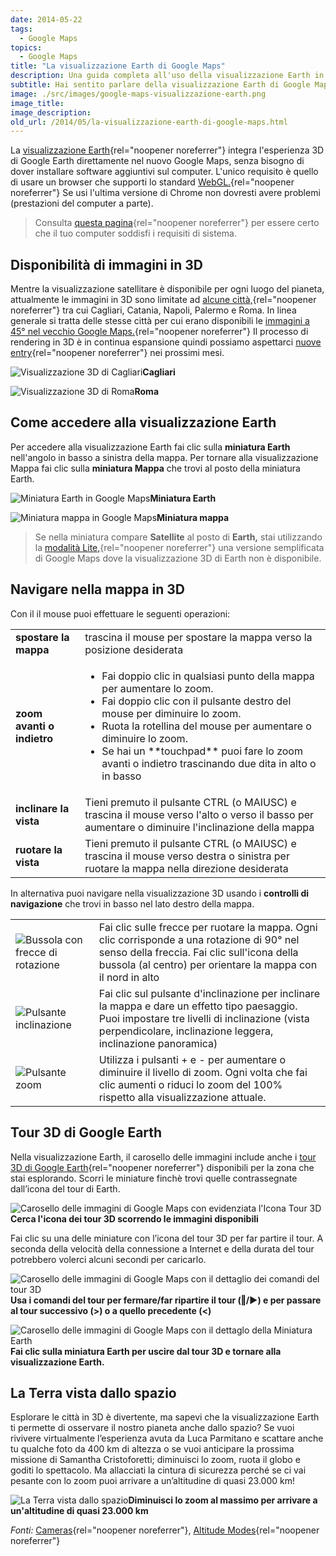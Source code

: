 ```yaml
---
date: 2014-05-22
tags:
  - Google Maps
topics:
  - Google Maps
title: "La visualizzazione Earth di Google Maps"
description: Una guida completa all'uso della visualizzazione Earth in Google Maps.
subtitle: Hai sentito parlare della visualizzazione Earth di Google Maps? In questo guida ti spiego come usarla per esplorare in 3D una città e per guardare la Terra come non l’avevi mai vista prima.
image: ./src/images/google-maps-visualizzazione-earth.png
image_title:
image_description:
old_url: /2014/05/la-visualizzazione-earth-di-google-maps.html
---
```


La [visualizzazione Earth](https://support.google.com/maps/answer/3093427){rel="noopener noreferrer"} integra l'esperienza 3D di Google Earth direttamente nel nuovo Google Maps, senza bisogno di dover installare software aggiuntivi sul computer. L'unico requisito è quello di usare un browser che supporti lo standard [WebGL.](http://it.wikipedia.org/wiki/WebGL){rel="noopener noreferrer"} Se usi l'ultima versione di Chrome non dovresti avere problemi (prestazioni del computer a parte).

> Consulta [questa pagina](https://support.google.com/maps/answer/3096703){rel="noopener noreferrer"} per essere certo che il tuo computer soddisfi i requisiti di sistema.

## Disponibilità di immagini in 3D

Mentre la visualizzazione satellitare è disponibile per ogni luogo del pianeta, attualmente le immagini in 3D sono limitate ad [alcune città,](https://support.google.com/maps/answer/2789536){rel="noopener noreferrer"} tra cui Cagliari, Catania, Napoli, Palermo e Roma. In linea generale si tratta delle stesse città per cui erano disponibili le [immagini a 45° nel vecchio Google Maps.](https://maps.google.com/maps/ms?msid=202754851668298126921.00048ad05c320f746f5c2&msa=0&ll=41.492121,12.128906&spn=10.249356,21.643066){rel="noopener noreferrer"} Il processo di rendering in 3D è in continua espansione quindi possiamo aspettarci [nuove entry](http://google-latlong.blogspot.it/2012/06/take-flight-through-new-3d-cities-on.html){rel="noopener noreferrer"} nei prossimi mesi.

![Visualizzazione 3D di Cagliari](./src/images/google-maps-visualizzazione-earth-cagliari.png 'Visualizzazione 3D di Cagliari')**Cagliari**

![Visualizzazione 3D di Roma](./src/images/google-maps-visualizzazione-earth-roma.png 'Visualizzazione 3D di Roma')**Roma**

## Come accedere alla visualizzazione Earth

Per accedere alla visualizzazione Earth fai clic sulla **miniatura Earth** nell'angolo in basso a sinistra della mappa. Per tornare alla visualizzazione Mappa fai clic sulla **miniatura Mappa** che trovi al posto della miniatura Earth.

![Miniatura Earth in Google Maps](./src/images/google-maps-visualizzazione-earth-miniatura-earth.png 'Fai clic sulla miniatura Earth per passare alla visualizzazione 3D della mappa')**Miniatura Earth**

![Miniatura mappa in Google Maps](./src/images/google-maps-visualizzazione-earth-miniatura-mappa.png 'Fai clic sulla miniatura Mappa per tornare alla visualizzazione classica della mappa')**Miniatura mappa**

> Se nella miniatura compare **Satellite** al posto di **Earth,** stai utilizzando la [modalità Lite,](http://www.wikilear.it/2013/05/il-nuovo-google-maps-modalita-lite.html){rel="noopener noreferrer"} una versione semplificata di Google Maps dove la visualizzazione 3D di Earth non è disponibile.

## Navigare nella mappa in 3D

Con il il mouse puoi effettuare le seguenti operazioni:

<table>
<tr>
  <td><strong>spostare la mappa</strong></td>
  <td>trascina il mouse per spostare la mappa verso la posizione desiderata</td>
</tr>
<tr>
  <td class="w-1/3"><strong>zoom avanti o indietro</strong></td>
  <td>
    <ul>
      <li>Fai doppio clic in qualsiasi punto della mappa per aumentare lo zoom.</li>
      <li>Fai doppio clic con il pulsante destro del mouse per diminuire lo zoom.</li>
      <li>Ruota la rotellina del mouse per aumentare o diminuire lo zoom.</li>
      <li>Se hai un **touchpad** puoi fare lo zoom avanti o indietro trascinando due dita  in alto o in basso</li>
    </ul>
  </td>
</tr>
<tr>
  <td><strong>inclinare la vista</strong></td>
  <td>Tieni premuto il pulsante CTRL (o MAIUSC) e trascina il mouse verso l'alto o verso il basso per aumentare o diminuire l'inclinazione della mappa</td>
</tr>
<tr>
  <td><strong>ruotare la vista</strong></td>
  <td>Tieni premuto il pulsante CTRL (o MAIUSC) e trascina il mouse verso destra o sinistra per ruotare la mappa nella direzione desiderata</td>
</tr>
</table>

In alternativa puoi navigare nella visualizzazione 3D  usando i **controlli di navigazione** che trovi in basso nel lato destro della mappa.

<table>
  <tr>
    <td class="w-1/3"><img alt="Bussola con frecce di rotazione" src="./src/images/google-maps-visualizzazione-earth-pulsante-bussola-frecce-rotazione.png"></td>
    <td>Fai clic sulle frecce per ruotare la mappa. Ogni clic corrisponde a una rotazione di 90° nel senso della freccia. Fai clic sull'icona della bussola (al centro) per orientare la mappa con il nord in alto</td>
  </tr>
  <tr>
    <td><img alt="Pulsante inclinazione" src="./src/images/google-maps-visualizzazione-earth-pulsante-inclinazione.png"></td>
    <td>Fai clic sul pulsante d'inclinazione per inclinare la mappa e dare un effetto tipo paesaggio. Puoi impostare tre livelli di inclinazione (vista perpendicolare, inclinazione leggera, inclinazione panoramica)</td>
  </tr>
  <tr>
    <td><img alt="Pulsante zoom" src="./src/images/google-maps-visualizzazione-earth-pulsanti-zoom.png"></td>
    <td>Utilizza i pulsanti + e - per aumentare o diminuire il livello di zoom. Ogni volta che fai clic aumenti o riduci lo zoom del 100% rispetto alla visualizzazione attuale.</td>
  </tr>
</table>

## Tour 3D di Google Earth

Nella visualizzazione Earth, il carosello delle immagini include anche i [tour 3D di Google Earth](https://www.google.com/earth/explore/showcase/){rel="noopener noreferrer"} disponibili per la zona che stai esplorando. Scorri le miniature finchè trovi quelle contrassegnate dall’icona del tour di Earth.

![Carosello delle immagini di Google Maps con evidenziata l'Icona Tour 3D](./src/images/google-maps-carosello-immagini-tour-3D-google-earth.png 'Carosello delle immagini')**Cerca l'icona dei tour 3D scorrendo le immagini disponibili**

Fai clic su una delle miniature con l’icona del tour 3D per far partire il tour. A seconda della velocità della connessione a Internet e della durata del tour potrebbero volerci alcuni secondi per caricarlo.

![Carosello delle immagini di Google Maps con il dettaglio dei comandi del tour 3D](./src/images/google-maps-carosello-immagini-comandi-tour-3D-google-earth.png 'Comandi del tour 3D')**Usa i comandi del tour per fermare/far ripartire il tour (‖/►) e per passare al tour successivo (>) o a quello precedente (<)**

![Carosello delle immagini di Google Maps con il dettaglo della Miniatura Earth](./src/images/google-maps-carosello-immagini-comandi-tour-3D-google-earth-miniatura-earth.png 'La miniatura Earth si trova dopo la mappa nel carosello delle immagini')**Fai clic sulla miniatura Earth per uscire dal tour 3D e tornare alla visualizzazione Earth.**

## La Terra vista dallo spazio

Esplorare le città in 3D è divertente, ma sapevi che la visualizzazione Earth ti permette di osservare il nostro pianeta anche dallo spazio? Se vuoi rivivere virtualmente l’esperienza avuta da Luca Parmitano e scattare anche tu qualche foto da 400 km di altezza o se vuoi anticipare la prossima missione di Samantha Cristoforetti; diminuisci lo zoom, ruota il globo e goditi lo spettacolo. Ma allacciati la cintura di sicurezza perché se ci vai pesante con lo zoom puoi arrivare a un’altitudine di quasi 23.000 km!

![La Terra vista dallo spazio](./src/images/google-maps-visualizzazione-earth-esplora-spazio.png 'La Terra vista dallo spazio')**Diminuisci lo zoom al massimo per arrivare a un'altitudine di quasi 23.000 km**

_Fonti:_
[Cameras](https://developers.google.com/kml/documentation/cameras){rel="noopener noreferrer"}, [Altitude Modes](https://developers.google.com/kml/documentation/altitudemode){rel="noopener noreferrer"}
